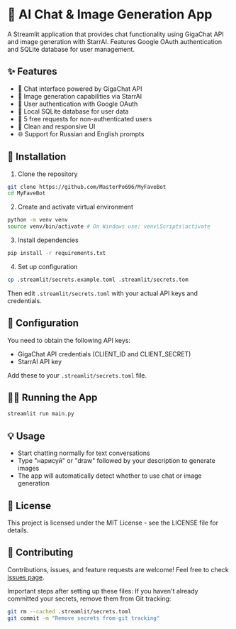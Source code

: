 # 🤖 AI Chat & Image Generation App

A Streamlit application that provides chat functionality using GigaChat API and image generation with StarrAI. Features Google OAuth authentication and SQLite database for user management.

## ✨ Features

- 💬 Chat interface powered by GigaChat API
- 🎨 Image generation capabilities via StarrAI
- 🔐 User authentication with Google OAuth 
- 💾 Local SQLite database for user data
- 🔄 5 free requests for non-authenticated users
- 📱 Clean and responsive UI
- 🌐 Support for Russian and English prompts

## 🚀 Installation

1. Clone the repository
```bash
git clone https://github.com/MasterPo696/MyFaveBot
cd MyFaveBot
```


2. Create and activate virtual environment
```bash
python -m venv venv
source venv/bin/activate # On Windows use: venv\Scripts\activate
```

3. Install dependencies
```bash
pip install -r requirements.txt
```

4. Set up configuration
```bash
cp .streamlit/secrets.example.toml .streamlit/secrets.tom
```

Then edit `.streamlit/secrets.toml` with your actual API keys and credentials.

## 🔑 Configuration

You need to obtain the following API keys:
- GigaChat API credentials (CLIENT_ID and CLIENT_SECRET)
- StarrAI API key

Add these to your `.streamlit/secrets.toml` file.

## 🏃‍♂️ Running the App

```bash
streamlit run main.py
```


## 💡 Usage

- Start chatting normally for text conversations
- Type "нарисуй" or "draw" followed by your description to generate images
- The app will automatically detect whether to use chat or image generation

## 📝 License

This project is licensed under the MIT License - see the LICENSE file for details.

## 🤝 Contributing

Contributions, issues, and feature requests are welcome! Feel free to check [issues page](https://github.com/yourusername/your-repo-name/issues).

Important steps after setting up these files:
If you haven't already committed your secrets, remove them from Git tracking:

```bash
git rm --cached .streamlit/secrets.toml
git commit -m "Remove secrets from git tracking"
```
